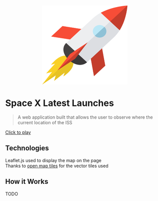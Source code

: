 <p align="center">
  <img width="270" height="250" src=icon.png></p>

# Space X Latest Launches

> A web application built that allows the user to observe where the current location of the ISS

[Click to play](https://objective-darwin-0b23b4.netlify.com)<br>

## Technologies

Leaflet.js used to display the map on the page  
Thanks to [open map tiles](https://openmaptiles.org/docs/website/leaflet/) for the vector tiles used

## How it Works

TODO
